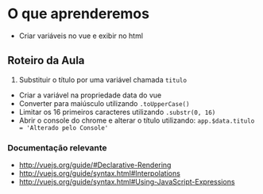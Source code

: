 # O que aprenderemos

- Criar variáveis no vue e exibir no html

## Roteiro da Aula

1. Substituir o título por uma variável chamada `titulo`
- Criar a variável na propriedade data do vue
- Converter para maiúsculo utilizando `.toUpperCase()`
- Limitar os 16 primeiros caracteres utilizando `.substr(0, 16)`
- Abrir o console do chrome e alterar o título utilizando:
  `app.$data.titulo = 'Alterado pelo Console'`

### Documentação relevante

- http://vuejs.org/guide/#Declarative-Rendering
- http://vuejs.org/guide/syntax.html#Interpolations
- http://vuejs.org/guide/syntax.html#Using-JavaScript-Expressions
